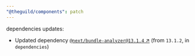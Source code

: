 ```yaml
---
"@theguild/components": patch
---
```

dependencies updates:
  - Updated dependency [`@next/bundle-analyzer@13.1.4` ↗︎](https://www.npmjs.com/package/@next/bundle-analyzer/v/13.1.4) (from `13.1.2`, in `dependencies`)
